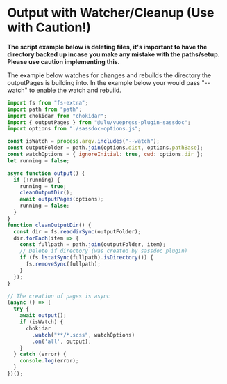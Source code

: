 
# Output with Watcher/Cleanup (Use with Caution!)

**The script example below is deleting files, it's important to have the directory backed up incase you make any mistake with the paths/setup. Please use caution implementing this.**

The example below watches for changes and rebuilds the directory the outputPages is building into. In the example below your would pass "--watch" to enable the watch and rebuild. 

```js
import fs from "fs-extra";
import path from "path";
import chokidar from "chokidar";
import { outputPages } from "@ulu/vuepress-plugin-sassdoc";
import options from "./sassdoc-options.js";

const isWatch = process.argv.includes("--watch");
const outputFolder = path.join(options.dist, options.pathBase);
const watchOptions = { ignoreInitial: true, cwd: options.dir };
let running = false;

async function output() {
  if (!running) {
    running = true;
    cleanOutputDir();
    await outputPages(options);
    running = false;
  }
}
function cleanOutputDir() {
  const dir = fs.readdirSync(outputFolder);
  dir.forEach(item => {
    const fullpath = path.join(outputFolder, item);
    // Delete if directory (was created by sassdoc plugin)
    if (fs.lstatSync(fullpath).isDirectory()) {
      fs.removeSync(fullpath);
    }
  });
}

// The creation of pages is async
(async () => {
  try {
    await output();
    if (isWatch) {
      chokidar
        .watch("**/*.scss", watchOptions)
        .on('all', output);
    }
  } catch (error) {
    console.log(error);
  }
})();
```